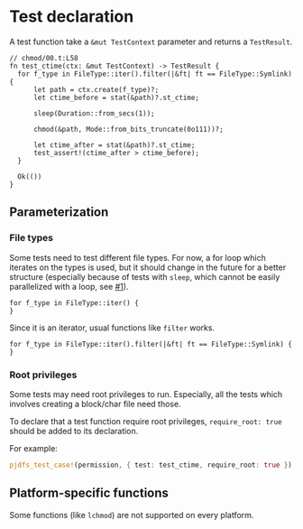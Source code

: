 # Test declaration

A test function take a `&mut TestContext` parameter and returns a `TestResult`.

```rust,ignore
// chmod/00.t:L58
fn test_ctime(ctx: &mut TestContext) -> TestResult {
  for f_type in FileType::iter().filter(|&ft| ft == FileType::Symlink) {
      let path = ctx.create(f_type)?;
      let ctime_before = stat(&path)?.st_ctime;

      sleep(Duration::from_secs(1));

      chmod(&path, Mode::from_bits_truncate(0o111))?;

      let ctime_after = stat(&path)?.st_ctime;
      test_assert!(ctime_after > ctime_before);
  }

  Ok(())
}
```

## Parameterization

### File types

Some tests need to test different file types.
For now, a for loop which iterates on the types is used, but it should change in the future for a
better structure (especially because of tests with `sleep`, which cannot be easily parallelized with a loop, see [#1](https://github.com/musikid/pjdfstest/issues/1)).

```rust,ignore
for f_type in FileType::iter() {
}
```

Since it is an iterator, usual functions like `filter` works.

```rust,ignore
for f_type in FileType::iter().filter(|&ft| ft == FileType::Symlink) {
}
```

### Root privileges

Some tests may need root privileges to run. 
Especially, all the tests which involves creating a block/char file need those.

To declare that a test function require root privileges, 
`require_root: true` should be added to its declaration.

For example:

```rust
pjdfs_test_case!(permission, { test: test_ctime, require_root: true });
```

## Platform-specific functions

Some functions (like `lchmod`) are not supported on every platform.
